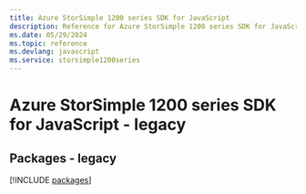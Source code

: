 ```yaml
---
title: Azure StorSimple 1200 series SDK for JavaScript
description: Reference for Azure StorSimple 1200 series SDK for JavaScript
ms.date: 05/29/2024
ms.topic: reference
ms.devlang: javascript
ms.service: storsimple1200series
---
```

# Azure StorSimple 1200 series SDK for JavaScript - legacy
## Packages - legacy
[!INCLUDE [packages](storsimple-1200-series-index.md)]